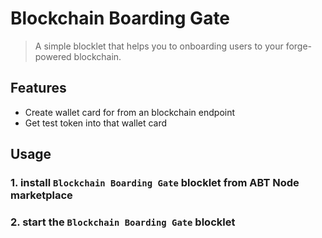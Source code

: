 # Blockchain Boarding Gate

> A simple blocklet that helps you to onboarding users to your forge-powered blockchain.

## Features

- Create wallet card for from an blockchain endpoint
- Get test token into that wallet card

## Usage

### 1. install `Blockchain Boarding Gate` blocklet from ABT Node marketplace

### 2. start the `Blockchain Boarding Gate` blocklet
